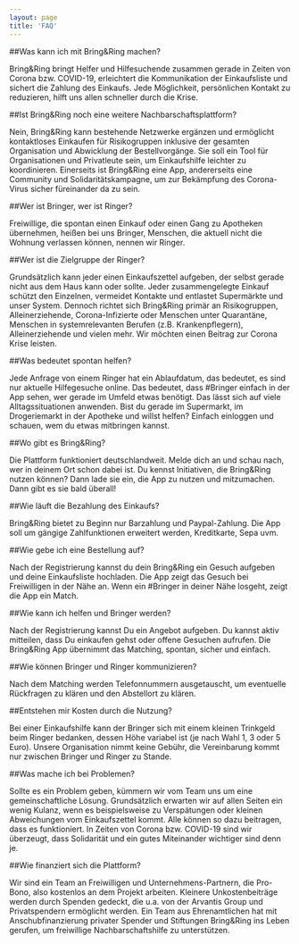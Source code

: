 ```yaml
---
layout: page
title: 'FAQ'
---
```


##Was kann ich mit Bring&Ring machen?

Bring&Ring bringt Helfer und Hilfesuchende zusammen gerade in Zeiten von Corona bzw. COVID-19, erleichtert die Kommunikation der Einkaufsliste und sichert die Zahlung des Einkaufs. Jede Möglichkeit, persönlichen Kontakt zu reduzieren, hilft uns allen schneller durch die Krise.

##Ist Bring&Ring noch eine weitere Nachbarschaftsplattform?

Nein, Bring&Ring kann bestehende Netzwerke ergänzen und ermöglicht kontaktloses Einkaufen für Risikogruppen inklusive der gesamten Organisation und Abwicklung der Bestellvorgänge. Sie soll ein Tool für Organisationen und Privatleute sein, um Einkaufshilfe leichter zu koordinieren. Einerseits ist Bring&Ring eine App, andererseits eine Community und Solidaritätskampagne, um zur Bekämpfung des Corona-Virus sicher füreinander da zu sein. 

##Wer ist Bringer, wer ist Ringer?

Freiwillige, die spontan einen Einkauf oder einen Gang zu Apotheken übernehmen, heißen bei uns Bringer, Menschen, die aktuell nicht die Wohnung verlassen können, nennen wir Ringer.

##Wer ist die Zielgruppe der Ringer?

Grundsätzlich kann jeder einen Einkaufszettel aufgeben, der selbst gerade nicht aus dem Haus kann oder sollte. Jeder zusammengelegte Einkauf schützt den Einzelnen, vermeidet Kontakte und entlastet Supermärkte und unser System. Dennoch richtet sich Bring&Ring primär an Risikogruppen, Alleinerziehende, Corona-Infizierte oder Menschen unter Quarantäne, Menschen in systemrelevanten Berufen (z.B. Krankenpflegern), Alleinerziehende und vielen mehr. Wir möchten einen Beitrag zur Corona Krise leisten.

##Was bedeutet spontan helfen?

Jede Anfrage von einem Ringer hat ein Ablaufdatum, das bedeutet, es sind nur aktuelle Hilfegesuche online. Das bedeutet, dass #Bringer einfach in der App sehen, wer gerade im Umfeld etwas benötigt. Das lässt sich auf viele Alltagssituationen anwenden. Bist du gerade im Supermarkt, im Drogeriemarkt in der Apotheke und willst helfen? Einfach einloggen und schauen, wem du etwas mitbringen kannst.

##Wo gibt es Bring&Ring?

Die Plattform funktioniert deutschlandweit. Melde dich an und schau nach, wer in deinem Ort schon dabei ist. Du kennst Initiativen, die Bring&Ring nutzen können? Dann lade sie ein, die App zu nutzen und mitzumachen. Dann gibt es sie bald überall!

##Wie läuft die Bezahlung des Einkaufs?

Bring&Ring bietet zu Beginn nur Barzahlung und Paypal-Zahlung. Die App soll um gängige Zahlfunktionen erweitert werden, Kreditkarte, Sepa uvm. 

##Wie gebe ich eine Bestellung auf?

Nach der Registrierung kannst du dein Bring&Ring ein Gesuch aufgeben und deine Einkaufsliste hochladen. Die App zeigt das Gesuch bei Freiwilligen in der Nähe an. Wenn ein #Bringer in deiner Nähe losgeht, zeigt die App ein Match.

##Wie kann ich helfen und Bringer werden?

Nach der Registrierung kannst Du ein Angebot aufgeben. Du kannst aktiv mitteilen, dass Du einkaufen gehst oder offene Gesuchen aufrufen. Die Bring&Ring App übernimmt das Matching, spontan, sicher und einfach.

##Wie können Bringer und Ringer kommunizieren?

Nach dem Matching werden Telefonnummern ausgetauscht, um eventuelle Rückfragen zu klären und den Abstellort zu klären.

##Entstehen mir Kosten durch die Nutzung?

Bei einer Einkaufshilfe kann der Bringer sich mit einem kleinen Trinkgeld beim Ringer bedanken, dessen Höhe variabel ist (je nach Wahl 1, 3 oder 5 Euro). Unsere Organisation nimmt keine Gebühr, die Vereinbarung kommt nur zwischen Bringer und Ringer zu Stande.

##Was mache ich bei Problemen?

Sollte es ein Problem geben, kümmern wir vom Team uns um eine gemeinschaftliche Lösung. Grundsätzlich erwarten wir auf allen Seiten ein wenig Kulanz, wenn es beispielsweise zu Verspätungen oder kleinen Abweichungen vom Einkaufszettel kommt. Alle können so dazu beitragen, dass es funktioniert. In Zeiten von Corona bzw. COVID-19 sind wir überzeugt, dass Solidarität und ein gutes Miteinander wichtiger sind denn je.

##Wie finanziert sich die Plattform?

Wir sind ein Team an Freiwilligen und Unternehmens-Partnern, die Pro-Bono, also kostenlos an dem Projekt arbeiten. Kleinere Unkostenbeiträge werden durch Spenden gedeckt, die u.a. von der Arvantis Group und Privatspendern ermöglicht werden.
Ein Team aus Ehrenamtlichen hat mit Anschubfinanzierung privater Spender und Stiftungen Bring&Ring ins Leben gerufen, um freiwillige Nachbarschaftshilfe zu unterstützen.
